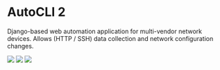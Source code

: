 # AutoCLI 2

Django-based web automation application for multi-vendor network devices. Allows (HTTP / SSH) data collection and network configuration changes.

![](https://img.shields.io/github/stars/Robert-RKKR/AutoCli2-v0.1) 
[![](https://img.shields.io/github/forks/Robert-RKKR/AutoCli2-v0.1)](https://github.com/Robert-RKKR/AutoCli2-v0.1/fork)
[![](https://img.shields.io/github/issues/Robert-RKKR/AutoCli2-v0.1)](https://github.com/Robert-RKKR/AutoCli2-v0.1/issues)
